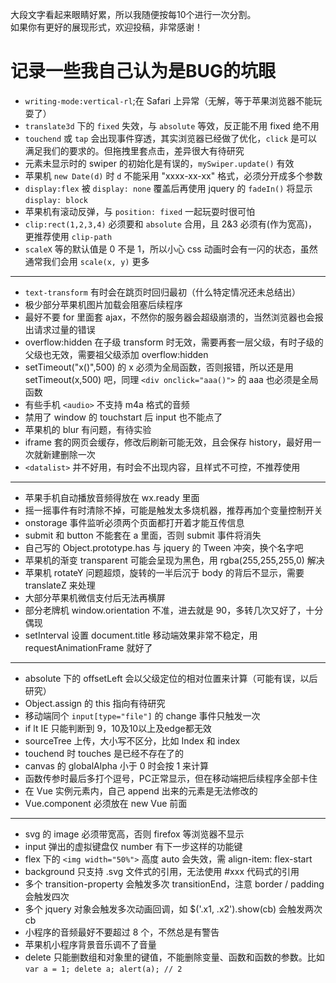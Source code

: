 
大段文字看起来眼睛好累，所以我随便按每10个进行一次分割。  
如果你有更好的展现形式，欢迎投稿，非常感谢！

# 记录一些我自己认为是BUG的坑眼

* `writing-mode:vertical-rl`;在 Safari 上异常（无解，等于苹果浏览器不能玩耍了）
* `translate3d` 下的 `fixed` 失效，与 `absolute` 等效，反正能不用 fixed 绝不用
* `touchend` 或 `tap` 会出现事件穿透，其实浏览器已经做了优化，`click` 是可以满足我们的要求的。但拖拽里套点击，差异很大有待研究
* 元素未显示时的 swiper 的初始化是有误的，`mySwiper.update()` 有效
* 苹果机 `new Date(d)` 时 `d` 不能采用 "xxxx-xx-xx" 格式，必须分开成多个参数
* `display:flex` 被 `display: none` 覆盖后再使用 jquery 的 `fadeIn()` 将显示 `display: block`
* 苹果机有滚动反弹，与 `position: fixed` 一起玩耍时很可怕
* `clip:rect(1,2,3,4)` 必须要和 `absolute` 合用，且 2&3 必须有(作为宽高)，更推荐使用 `clip-path`
* `scaleX` 等的默认值是 0 不是 1，所以小心 css 动画时会有一闪的状态，虽然通常我们会用 `scale(x, y)` 更多

-----

* `text-transform` 有时会在跳页时回归最初（什么特定情况还未总结出）
* 极少部分苹果机图片加载会阻塞后续程序
* 最好不要 for 里面套 ajax，不然你的服务器会超级崩溃的，当然浏览器也会报出请求过量的错误
* overflow:hidden 在子级 transform 时无效，需要再套一层父级，有时子级的父级也无效，需要祖父级添加 overflow:hidden
* setTimeout("x()",500) 的 x 必须为全局函数，否则报错，所以还是用 setTimeout(x,500) 吧，同理 `<div onclick="aaa()">` 的 aaa 也必须是全局函数
* 有些手机 `<audio>` 不支持 m4a 格式的音频
* 禁用了 window 的 touchstart 后 input 也不能点了
* 苹果机的 blur 有问题，有待实验
* iframe 套的网页会缓存，修改后刷新可能无效，且会保存 history，最好用一次就新建删除一次
* `<datalist>` 并不好用，有时会不出现内容，且样式不可控，不推荐使用

-----

* 苹果手机自动播放音频得放在 wx.ready 里面
* 摇一摇事件有时清除不掉，可能是触发太多烧机器，推荐再加个变量控制开关
* onstorage 事件监听必须两个页面都打开着才能互传信息
* submit 和 button 不能套在 a 里面，否则 submit 事件将消失
* 自己写的 Object.prototype.has 与 jquery 的 Tween 冲突，换个名字吧
* 苹果机的渐变 transparent 可能会呈现为黑色，用 rgba(255,255,255,0) 解决
* 苹果机 rotateY 问题超烦，旋转的一半后沉于 body 的背后不显示，需要 translateZ 来处理
* 大部分苹果机微信支付后无法再横屏
* 部分老牌机 window.orientation 不准，进去就是 90，多转几次又好了，十分偶现
* setInterval 设置 document.title 移动端效果非常不稳定，用 requestAnimationFrame 就好了

-----

* absolute 下的 offsetLeft 会以父级定位的相对位置来计算（可能有误，以后研究）
* Object.assign 的 this 指向有待研究
* 移动端同个 `input[type="file"]` 的 change 事件只触发一次
* if lt IE 只能判断到 9，10及10以上及edge都无效
* sourceTree 上传，大小写不区分，比如 Index 和 index
* touchend 时 touches 是已经不存在了的
* canvas 的 globalAlpha 小于 0 时会按 1 来计算
* 函数传参时最后多打个逗号，PC正常显示，但在移动端把后续程序全部卡住
* 在 Vue 实例元素内，自己 append 出来的元素是无法修改的
* Vue.component 必须放在 new Vue 前面

-----

* svg 的 image 必须带宽高，否则 firefox 等浏览器不显示
* input 弹出的虚拟键盘仅 number 有下一步这样的功能键
* flex 下的 `<img width="50%">` 高度 auto 会失效，需 align-item: flex-start
* background 只支持 .svg 文件式的引用，无法使用 #xxx 代码式的引用
* 多个 transition-property 会触发多次 transitionEnd，注意 border / padding 会触发四次
* 多个 jquery 对象会触发多次动画回调，如 $('.x1, .x2').show(cb) 会触发两次 cb
* 小程序的音频最好不要超过 8 个，不然总是有警告
* 苹果机小程序背景音乐调不了音量
* delete 只能删数组和对象里的键值，不能删除变量、函数和函数的参数。比如 `var a = 1; delete a; alert(a); // 2`
